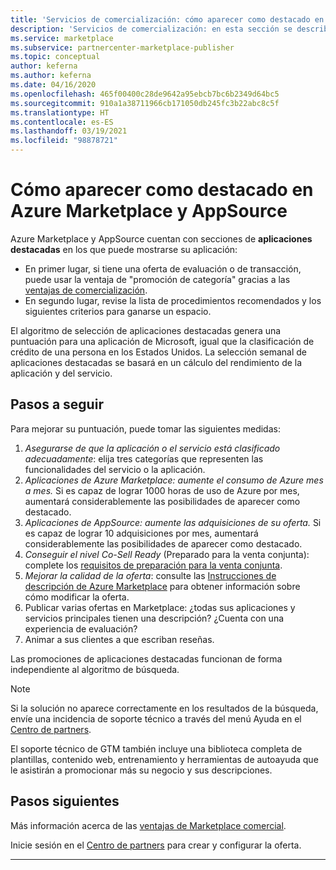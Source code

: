 ```yaml
---
title: 'Servicios de comercialización: cómo aparecer como destacado en Marketplace | Azure Marketplace'
description: 'Servicios de comercialización: en esta sección se describe cómo lograr que una descripción se muestre como destacada en Azure Marketplace'
ms.service: marketplace
ms.subservice: partnercenter-marketplace-publisher
ms.topic: conceptual
author: keferna
ms.author: keferna
ms.date: 04/16/2020
ms.openlocfilehash: 465f00400c28de9642a95ebcb7bc6b2349d64bc5
ms.sourcegitcommit: 910a1a38711966cb171050db245fc3b22abc8c5f
ms.translationtype: HT
ms.contentlocale: es-ES
ms.lasthandoff: 03/19/2021
ms.locfileid: "98878721"
---
```

# <a name="how-to-get-featured-in-appsource-and-azure-marketplace"></a>Cómo aparecer como destacado en Azure Marketplace y AppSource

Azure Marketplace y AppSource cuentan con secciones de **aplicaciones destacadas** en los que puede mostrarse su aplicación:

* En primer lugar, si tiene una oferta de evaluación o de transacción, puede usar la ventaja de "promoción de categoría" gracias a las [ventajas de comercialización](gtm-your-marketplace-benefits.md).
* En segundo lugar, revise la lista de procedimientos recomendados y los siguientes criterios para ganarse un espacio.

El algoritmo de selección de aplicaciones destacadas genera una puntuación para una aplicación de Microsoft, igual que la clasificación de crédito de una persona en los Estados Unidos.  La selección semanal de aplicaciones destacadas se basará en un cálculo del rendimiento de la aplicación y del servicio.

## <a name="steps-to-take"></a>Pasos a seguir

Para mejorar su puntuación, puede tomar las siguientes medidas:

1. *Asegurarse de que la aplicación o el servicio está clasificado adecuadamente*: elija tres categorías que representen las funcionalidades del servicio o la aplicación.
2. *Aplicaciones de Azure Marketplace: aumente el consumo de Azure mes a mes.* Si es capaz de lograr 1000 horas de uso de Azure por mes, aumentará considerablemente las posibilidades de aparecer como destacado.
3. *Aplicaciones de AppSource: aumente las adquisiciones de su oferta.* Si es capaz de lograr 10 adquisiciones por mes, aumentará considerablemente las posibilidades de aparecer como destacado.
4. *Conseguir el nivel Co-Sell Ready* (Preparado para la venta conjunta): complete los [requisitos de preparación para la venta conjunta](/legal/marketplace/certification-policies#3000-requirements-for-co-sell-status).
5. *Mejorar la calidad de la oferta*: consulte las [Instrucciones de descripción de Azure Marketplace](marketplace-criteria-content-validation.md) para obtener información sobre cómo modificar la oferta.
6. Publicar varias ofertas en Marketplace: ¿todas sus aplicaciones y servicios principales tienen una descripción? ¿Cuenta con una experiencia de evaluación?
7. Animar a sus clientes a que escriban reseñas.

Las promociones de aplicaciones destacadas funcionan de forma independiente al algoritmo de búsqueda.

>[!Note]
>Si la solución no aparece correctamente en los resultados de la búsqueda, envíe una incidencia de soporte técnico a través del menú Ayuda en el [Centro de partners](https://partner.microsoft.com/).

El soporte técnico de GTM también incluye una biblioteca completa de plantillas, contenido web, entrenamiento y herramientas de autoayuda que le asistirán a promocionar más su negocio y sus descripciones.

## <a name="next-steps"></a>Pasos siguientes

Más información acerca de las [ventajas de Marketplace comercial](gtm-your-marketplace-benefits.md).

Inicie sesión en el [Centro de partners](https://partner.microsoft.com/dashboard/account/v3/enrollment/introduction/partnership) para crear y configurar la oferta.

---